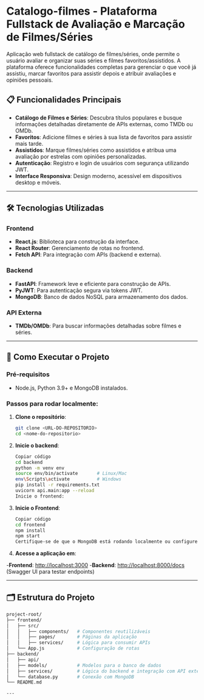 # **Catalogo-filmes - Plataforma Fullstack de Avaliação e Marcação de Filmes/Séries**
Aplicação web fullstack de catálogo de filmes/séries, onde permite o usuário avaliar e organizar suas séries e filmes favoritos/assistidos. A plataforma oferece funcionalidades completas para gerenciar o que você já assistiu, marcar favoritos para assistir depois e atribuir avaliações e opiniões pessoais.

## 📋 **Funcionalidades Principais**
- **Catálogo de Filmes e Séries**: Descubra títulos populares e busque informações detalhadas diretamente de APIs externas, como TMDb ou OMDb.
- **Favoritos**: Adicione filmes e séries à sua lista de favoritos para assistir mais tarde.
- **Assistidos**: Marque filmes/séries como assistidos e atribua uma avaliação por estrelas com opiniões personalizadas.
- **Autenticação**: Registro e login de usuários com segurança utilizando JWT.
- **Interface Responsiva**: Design moderno, acessível em dispositivos desktop e móveis.

---

## 🛠️ **Tecnologias Utilizadas**
### **Frontend**
- **React.js**: Biblioteca para construção da interface.
- **React Router**: Gerenciamento de rotas no frontend.
- **Fetch API**: Para integração com APIs (backend e externa).

### **Backend**
- **FastAPI**: Framework leve e eficiente para construção de APIs.
- **PyJWT**: Para autenticação segura via tokens JWT.
- **MongoDB**: Banco de dados NoSQL para armazenamento dos dados.

### **API Externa**
- **TMDb/OMDb**: Para buscar informações detalhadas sobre filmes e séries.

---

## 🚀 **Como Executar o Projeto**
### Pré-requisitos
- Node.js, Python 3.9+ e MongoDB instalados.

### Passos para rodar localmente:
1. **Clone o repositório**:
   ```bash
   git clone <URL-DO-REPOSITORIO>
   cd <nome-do-repositorio>
2. **Inicie o backend**:

   ```bash
   Copiar código
   cd backend
   python -m venv env
   source env/bin/activate       # Linux/Mac
   env\Scripts\activate          # Windows
   pip install -r requirements.txt
   uvicorn api.main:app --reload
   Inicie o frontend:
3. **Inicie o Frontend**:
   ```bash
   Copiar código
   cd frontend
   npm install
   npm start
   Certifique-se de que o MongoDB está rodando localmente ou configure o acesso remoto.

5. **Acesse a aplicação em**:

-**Frontend**: [http://localhost:3000](http://localhost:3000)
-**Backend**: [http://localhost:8000/docs](http://localhost:8000/docs) (Swagger UI para testar endpoints)

---

## 🗂️ **Estrutura do Projeto**
```bash
project-root/
├── frontend/
│   ├── src/
│   │   ├── components/   # Componentes reutilizáveis
│   │   ├── pages/        # Páginas da aplicação
│   │   ├── services/     # Lógica para consumir APIs
│   └── App.js            # Configuração de rotas
├── backend/
│   ├── api/
│   ├── models/           # Modelos para o banco de dados
│   ├── services/         # Lógica do backend e integração com API externa
│   └── database.py       # Conexão com MongoDB
└── README.md

---



